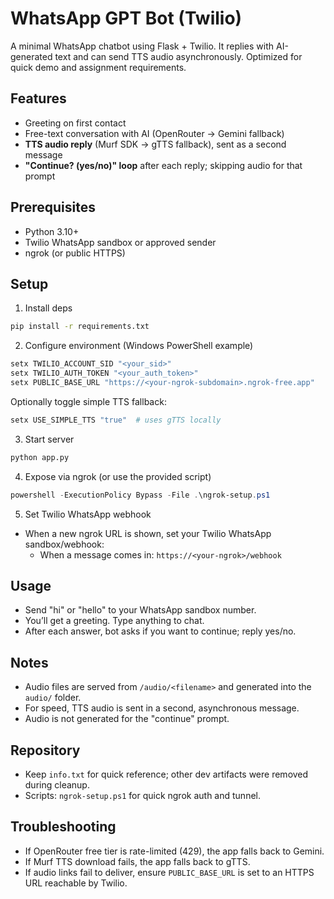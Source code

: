 # WhatsApp GPT Bot (Twilio)

A minimal WhatsApp chatbot using Flask + Twilio. It replies with AI-generated text and can send TTS audio asynchronously. Optimized for quick demo and assignment requirements.

## Features
- Greeting on first contact
- Free-text conversation with AI (OpenRouter → Gemini fallback)
- **TTS audio reply** (Murf SDK → gTTS fallback), sent as a second message
- **"Continue? (yes/no)" loop** after each reply; skipping audio for that prompt

## Prerequisites
- Python 3.10+
- Twilio WhatsApp sandbox or approved sender
- ngrok (or public HTTPS)

## Setup
1) Install deps
```bash
pip install -r requirements.txt
```

2) Configure environment (Windows PowerShell example)
```powershell
setx TWILIO_ACCOUNT_SID "<your_sid>"
setx TWILIO_AUTH_TOKEN "<your_auth_token>"
setx PUBLIC_BASE_URL "https://<your-ngrok-subdomain>.ngrok-free.app"
```
Optionally toggle simple TTS fallback:
```powershell
setx USE_SIMPLE_TTS "true"  # uses gTTS locally
```

3) Start server
```bash
python app.py
```

4) Expose via ngrok (or use the provided script)
```powershell
powershell -ExecutionPolicy Bypass -File .\ngrok-setup.ps1
```

5) Set Twilio WhatsApp webhook
- When a new ngrok URL is shown, set your Twilio WhatsApp sandbox/webhook:
  - When a message comes in: `https://<your-ngrok>/webhook`

## Usage
- Send "hi" or "hello" to your WhatsApp sandbox number.
- You’ll get a greeting. Type anything to chat.
- After each answer, bot asks if you want to continue; reply yes/no.

## Notes
- Audio files are served from `/audio/<filename>` and generated into the `audio/` folder.
- For speed, TTS audio is sent in a second, asynchronous message.
- Audio is not generated for the "continue" prompt.

## Repository
- Keep `info.txt` for quick reference; other dev artifacts were removed during cleanup.
- Scripts: `ngrok-setup.ps1` for quick ngrok auth and tunnel.

## Troubleshooting
- If OpenRouter free tier is rate-limited (429), the app falls back to Gemini.
- If Murf TTS download fails, the app falls back to gTTS.
- If audio links fail to deliver, ensure `PUBLIC_BASE_URL` is set to an HTTPS URL reachable by Twilio.
